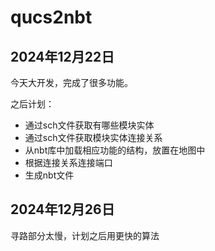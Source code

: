 # qucs2nbt

## 2024年12月22日

今天大开发，完成了很多功能。

之后计划：

- 通过sch文件获取有哪些模块实体
- 通过sch文件获取模块实体连接关系
- 从nbt库中加载相应功能的结构，放置在地图中
- 根据连接关系连接端口
- 生成nbt文件

## 2024年12月26日

寻路部分太慢，计划之后用更快的算法
